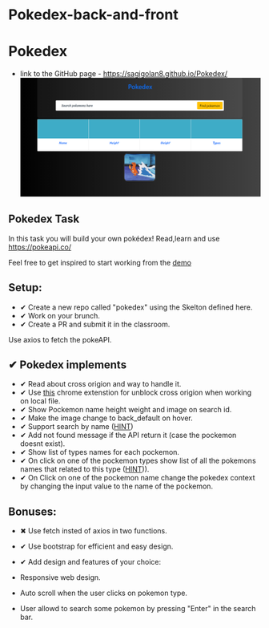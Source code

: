 # Pokedex-back-and-front
# Pokedex

- link to the GitHub page - https://sagigolan8.github.io/Pokedex/
  ![Webpage](pokemon-api/dist/images/Pokedex.png)

## Pokedex Task

In this task you will build your own pokédex!
Read,learn and use https://pokeapi.co/

Feel free to get inspired to start working from the [demo](https://murmuring-cove-95500.herokuapp.com/)

## Setup:

- ✔ Create a new repo called "pokedex" using the Skelton defined here.
- ✔ Work on your brunch.
- ✔ Create a PR and submit it in the classroom.

Use axios to fetch the pokeAPI.

## ✔ Pokedex implements

- ✔ Read about cross origion and way to handle it.
- ✔ Use [this](https://chrome.google.com/webstore/detail/cors-unblock/lfhmikememgdcahcdlaciloancbhjino?hl=en) chrome extenstion for unblock cross origion when working on local file.
- ✔ Show Pockemon name height weight and image on search id.
- ✔ Make the image change to back_default on hover.
- ✔ Support search by name ([HINT](https://pokeapi.co/docs/v2#pokemon))
- ✔ Add not found message if the API return it (case the pockemon doesnt exist).
- ✔ Show list of types names for each pockemon.
- ✔ On click on one of the pockemon types show list of all the pokemons names that related to this type ([HINT](https://pokeapi.co/docs/v2#type:~:text=lines))).
- ✔ On Click on one of the pockemon name change the pokedex context by changing the input value to the name of the pockemon.

## Bonuses:

- ✖ Use fetch insted of axios in two functions.
- ✔ Use bootstrap for efficient and easy design.
- ✔ Add design and features of your choice:

- Responsive web design.
- Auto scroll when the user clicks on pokemon type.
- User allowd to search some pokemon by pressing "Enter" in the search bar.
